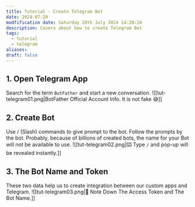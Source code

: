 ```yaml
---
title: Tutorial - Create Telegram Bot
date: 2024-07-20
modfification date: Saturday 20th July 2024 14:20:24
description: Covers about how to create Telegram Bot
tags:
  - tutorial
  - telegram
aliases: 
draft: false
---
```

## 1. Open Telegram App
Search for the term `BotFather` and start a new conversation.
![[tut-telegram01.png|BotFather Official Account Info. It is not fake 😅]]

## 2. Create Bot
Use / (Slash) commands to give prompt to the bot.  Follow the prompts by the bot. Probably, because of billions of created bots, the name for your Bot will not be available to use.
![[tut-telegram02.png|⌨️ Type `/` and pop-up will be revealed instantly.]]

## 3. The Bot Name and Token
These two data help us to create integration between our custom apps and Telegram. 
![[tut-telegram03.png|📝 Note Down The Access Token and The Bot Name.]]
